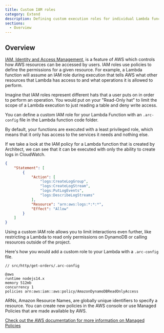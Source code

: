 ```yaml
---
title: Custom IAM roles
category: Extend
description: Defining custom execution roles for individual Lambda functions
sections:
  - Overview
---
```


## Overview

[IAM, Identity and Access Management,](https://docs.aws.amazon.com/IAM/latest/UserGuide/introduction.html) is a feature of AWS which controls how AWS resources can be accessed by users. IAM roles use policies to define the permissions for a given resource. For example, a Lambda function will assume an IAM role during execution that tells AWS what other resources that Lambda has access to and what operations it is allowed to perform.

Imagine that IAM roles represent different hats that a user puts on in order to perform an operation. You would put on your "Read-Only hat" to limit the scope of a Lambda execution to just reading a table and deny write access.

You can define a custom IAM role for your Lambda Function with an `.arc-config` file in the Lambda function code folder.

By default, your functions are executed with a least privileged role, which means that it only has access to the services it needs and nothing else.

If we take a look at the IAM policy for a Lambda function that is created by Architect, we can see that it can be executed with only the ability to create logs in CloudWatch.

```json
{
    "Statement": [
        {
            "Action": [
                "logs:CreateLogGroup",
                "logs:CreateLogStream",
                "logs:PutLogEvents",
                "logs:DescribeLogStreams"
            ],
            "Resource": "arn:aws:logs:*:*:*",
            "Effect": "Allow"
        }
    ]
}
```

Using a custom IAM role allows you to limit interactions even further, like restricting a Lambda to read only permissions on DynamoDB or calling resources outside of the project.

Here's how you would add a custom role to your Lambda with a `.arc-config` file.

```arc
// src/http/get-orders/.arc-config

@aws
runtime nodejs14.x
memory 512mb
concurrency 1
policies arn:aws:iam::aws:policy/AmazonDynamoDBReadOnlyAccess
```
ARNs, Amazon Resource Names, are globally unique identifiers to specify a resource. You can create new policies in the AWS console or use Managed Policies that are made available by AWS.

[Check out the AWS documentation for more information on Managed Policies](https://docs.aws.amazon.com/IAM/latest/UserGuide/access_policies_managed-vs-inline.html#aws-managed-policies)
